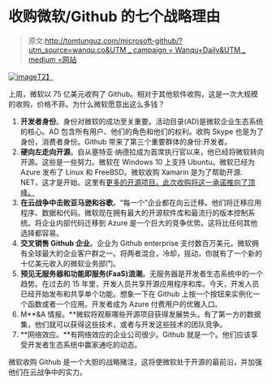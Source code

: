 # 收购微软/Github 的七个战略理由

> 原文:[http://tomtunguz.com/microsoft-github/?utm_source=wanqu.co&UTM _ campaign = Wanqu+Daily&UTM _ medium =网站](http://tomtunguz.com/microsoft-github/?utm_source=wanqu.co&utm_campaign=Wanqu+Daily&utm_medium=website)

[![image](../Images/37898f6dbee75f42b1fa05a9229ea335.png)T2】](https://res.cloudinary.com/dzawgnnlr/image/upload/q_auto/f_auto/w_auto/github_logo.png)

上周，微软以 75 亿美元收购了 Github。相对于其他软件收购，这是一次大规模的收购，价格不菲。为什么微软愿意出这么多钱？

1.  **开发者身份**。身份对微软的成功至关重要。活动目录(AD)是微软企业生态系统的核心。AD 包含所有用户、他们的角色和他们的权利。收购 Skype 也是为了身份，消费者身份。Github 带来了第三个重要群体的身份:开发者。
2.  **硬向左走向开源**。自从塞特亚·纳德拉成为首席执行官以来，他已经将微软转向开源。这些是一些努力。微软在 Windows 10 上支持 Ubuntu。微软已经为 Azure 发布了 Linux 和 FreeBSD。微软收购 Xamarin 是为了帮助开源. NET，这才是开始。这里有[更多的开源项目。此次收购将这一承诺推向了顶峰。](https://opensource.microsoft.com/)
3.  **在云战争中击败亚马逊和谷歌**。“每一个”企业都在向云迁移。他们将迁移应用程序、数据和代码。微软现在拥有最大的开源软件库和最流行的版本控制系统。将企业内部代码迁移到 Azure 是一个巨大的竞争优势。这将比任何其他选择都容易。
4.  **交叉销售 Github 企业**。企业为 Github enterprise 支付数百万美元。微软拥有全球最大的企业客户群之一。将两者混合，冷却，摇动，你就有了一个新的十亿美元收入的微软业务部门。
5.  **预见无服务器和功能即服务(FaaS)浪潮**。无服务器是开发者生态系统中的一个趋势。在过去的 15 年里，开发人员共享开源应用程序和库。今天，开发人员已经开始发布和共享单个功能。想象一下在 Github 上按一个按钮来实例化一个函数或者一个应用。开发者成为 Azure 付费用户的优雅入口。
6.  M**&A 情报。**微软将观察哪些开源项目获得发展势头。有了第一方的数据集，他们就可以获得这些技术，或者与开发这些技术的团队竞争。
7.  **网络效应。**有网络效应的企业公司很少。Github 就是一个。他们应该享受开发者生态系统中赢家通吃的动态。

微软收购 Github 是一个大胆的战略赌注，这将使微软处于开源的最前沿，并加强他们在云战争中的实力。